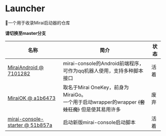 # Launcher
🌠一个用于收录Mirai启动器的仓库

**请切换至master分支**

| 名称                                                         | 简介                                                         | 状态 |
| ------------------------------------------------------------ | ------------------------------------------------------------ | ---- |
| [MiraiAndroid @ 7101282](https://github.com/mzdluo123/MiraiAndroid/tree/71012829c054ae67dde5aaf2b5f06a1973e15fb2) | mirai-console的Android前端程序，可作为qq机器人使用，支持多种脚本接口 | 活着 |
| [MiraiOK @ a1b6473](https://github.com/LXY1226/MiraiOK/tree/a1b6473a36be86546d7282eb60a80c20beeaa0ba) | 取名于Mirai OneKey，前身为MiraiGo。<br/>一个用于启动wrapper的wrapper ~~(套娃狂魔)~~ 但是使其易用许多 | 废弃 |
| [mirai-console-starter @ 51b857a](https://github.com/Pai2Chen/mirai-console-starter/tree/51b857a64e7522223ad5278c0f280c94c1a99f67) | 启动新版mirai-console启动脚本                                | 活着 |

